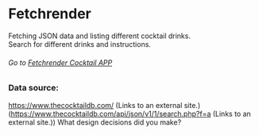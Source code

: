 # Fetchrender

Fetching JSON data and listing different cocktail drinks.<br>
Search for different drinks and instructions.<br>
###### Go to <a href="https://eliheuman.github.io/fetchrender/">Fetchrender Cocktail APP<a>
### Data source:
https://www.thecocktaildb.com/ (Links to an external site.) (https://www.thecocktaildb.com/api/json/v1/1/search.php?f=a (Links to an external site.))
What design decisions did you make? 
